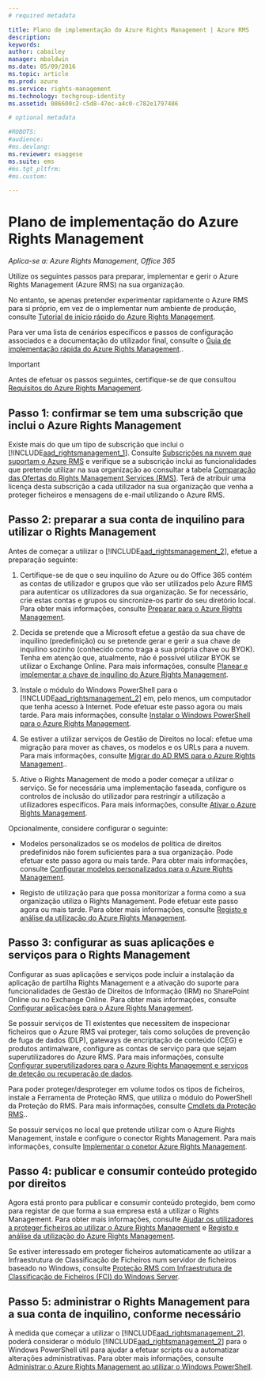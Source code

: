 ```yaml
---
# required metadata

title: Plano de implementação do Azure Rights Management | Azure RMS
description:
keywords:
author: cabailey
manager: mbaldwin
ms.date: 05/09/2016
ms.topic: article
ms.prod: azure
ms.service: rights-management
ms.technology: techgroup-identity
ms.assetid: 086600c2-c5d8-47ec-a4c0-c782e1797486

# optional metadata

#ROBOTS:
#audience:
#ms.devlang:
ms.reviewer: esaggese
ms.suite: ems
#ms.tgt_pltfrm:
#ms.custom:

---
```


# Plano de implementação do Azure Rights Management

*Aplica-se a: Azure Rights Management, Office 365*

Utilize os seguintes passos para preparar, implementar e gerir o Azure Rights Management (Azure RMS) na sua organização.

No entanto, se apenas pretender experimentar rapidamente o Azure RMS para si próprio, em vez de o implementar num ambiente de produção, consulte [Tutorial de início rápido do Azure Rights Management](../get-started/quick-start-tutorial.md).

Para ver uma lista de cenários específicos e passos de configuração associados e a documentação do utilizador final, consulte o [Guia de implementação rápida do Azure Rights Management](../get-started/rapid-deployment-guide.md)..

> [!IMPORTANT]
> Antes de efetuar os passos seguintes, certifique-se de que consultou [Requisitos do Azure Rights Management](../get-started/requirements-azure-rms.md).

## Passo 1: confirmar se tem uma subscrição que inclui o Azure Rights Management
Existe mais do que um tipo de subscrição que inclui o [!INCLUDE[aad_rightsmanagement_1](../includes/aad_rightsmanagement_1_md.md)]. Consulte [Subscrições na nuvem que suportam o Azure RMS](../get-started/requirements-subscriptions.md) e verifique se a subscrição inclui as funcionalidades que pretende utilizar na sua organização ao consultar a tabela [Comparação das Ofertas do Rights Management Services (RMS)](https://technet.microsoft.com/dn858608). Terá de atribuir uma licença desta subscrição a cada utilizador na sua organização que venha a proteger ficheiros e mensagens de e-mail utilizando o Azure RMS.

## Passo 2: preparar a sua conta de inquilino para utilizar o Rights Management
Antes de começar a utilizar o [!INCLUDE[aad_rightsmanagement_2](../includes/aad_rightsmanagement_2_md.md)], efetue a preparação seguinte:

1.  Certifique-se de que o seu inquilino do Azure ou do Office 365 contém as contas de utilizador e grupos que vão ser utilizados pelo Azure RMS para autenticar os utilizadores da sua organização. Se for necessário, crie estas contas e grupos ou sincronize-os partir do seu diretório local. Para obter mais informações, consulte [Preparar para o Azure Rights Management](prepare.md).

2.  Decida se pretende que a Microsoft efetue a gestão da sua chave de inquilino (predefinição) ou se pretende gerar e gerir a sua chave de inquilino sozinho (conhecido como traga a sua própria chave ou BYOK). Tenha em atenção que, atualmente, não é possível utilizar BYOK se utilizar o Exchange Online. Para mais informações, consulte [Planear e implementar a chave de inquilino do Azure Rights Management](plan-implement-tenant-key.md).

3.  Instale o módulo do Windows PowerShell para o [!INCLUDE[aad_rightsmanagement_2](../includes/aad_rightsmanagement_2_md.md)] em, pelo menos, um computador que tenha acesso à Internet. Pode efetuar este passo agora ou mais tarde. Para mais informações, consulte [Instalar o Windows PowerShell para o Azure Rights Management](../deploy-use/install-powershell.md).

4.  Se estiver a utilizar serviços de Gestão de Direitos no local: efetue uma migração para mover as chaves, os modelos e os URLs para a nuvem. Para mais informações, consulte [Migrar do AD RMS para o Azure Rights Management](migrate-from-ad-rms-to-azure-rms.md)..

5.  Ative o Rights Management de modo a poder começar a utilizar o serviço. Se for necessária uma implementação faseada, configure os controlos de inclusão do utilizador para restringir a utilização a utilizadores específicos. Para mais informações, consulte [Ativar o Azure Rights Management](../deploy-use/activate-service.md).

Opcionalmente, considere configurar o seguinte:

-   Modelos personalizados se os modelos de política de direitos predefinidos não forem suficientes para a sua organização. Pode efetuar este passo agora ou mais tarde. Para obter mais informações, consulte [Configurar modelos personalizados para o Azure Rights Management](../deploy-use/configure-custom-templates.md).

-   Registo de utilização para que possa monitorizar a forma como a sua organização utiliza o Rights Management. Pode efetuar este passo agora ou mais tarde. Para obter mais informações, consulte [Registo e análise da utilização do Azure Rights Management](../deploy-use/log-analyze-usage.md).

## Passo 3: configurar as suas aplicações e serviços para o Rights Management
Configurar as suas aplicações e serviços pode incluir a instalação da aplicação de partilha Rights Management e a ativação do suporte para funcionalidades de Gestão de Direitos de Informação (IRM) no SharePoint Online ou no Exchange Online. Para obter mais informações, consulte [Configurar aplicações para o Azure Rights Management](../deploy-use/configure-applications.md).

Se possuir serviços de TI existentes que necessitem de inspecionar ficheiros que o Azure RMS vai proteger, tais como soluções de prevenção de fuga de dados (DLP), gateways de encriptação de conteúdo (CEG) e produtos antimalware, configure as contas de serviço para que sejam superutilizadores do Azure RMS. Para mais informações, consulte [Configurar superutilizadores para o Azure Rights Management e serviços de deteção ou recuperação de dados](../deploy-use/configure-super-users.md).

Para poder proteger/desproteger em volume todos os tipos de ficheiros, instale a Ferramenta de Proteção RMS, que utiliza o módulo do PowerShell da Proteção do RMS. Para mais informações, consulte [Cmdlets da Proteção RMS](https://msdn.microsoft.com/library/mt433195.aspx)..

Se possuir serviços no local que pretende utilizar com o Azure Rights Management, instale e configure o conector Rights Management. Para mais informações, consulte [Implementar o conetor Azure Rights Management](../deploy-use/deploy-rms-connector.md).

## Passo 4: publicar e consumir conteúdo protegido por direitos
Agora está pronto para publicar e consumir conteúdo protegido, bem como para registar de que forma a sua empresa está a utilizar o Rights Management. Para obter mais informações, consulte [Ajudar os utilizadores a proteger ficheiros ao utilizar o Azure Rights Management](../deploy-use/help-users.md) e [Registo e análise da utilização do Azure Rights Management](../deploy-use/log-analyze-usage.md).

Se estiver interessado em proteger ficheiros automaticamente ao utilizar a Infraestrutura de Classificação de Ficheiros num servidor de ficheiros baseado no Windows, consulte [Proteção RMS com Infraestrutura de Classificação de Ficheiros (FCI) do Windows Server](../rms-client/configure-fci.md).

## Passo 5: administrar o Rights Management para a sua conta de inquilino, conforme necessário
À medida que começar a utilizar o [!INCLUDE[aad_rightsmanagement_2](../includes/aad_rightsmanagement_2_md.md)], poderá considerar o módulo [!INCLUDE[aad_rightsmanagement_2](../includes/aad_rightsmanagement_2_md.md)] para o Windows PowerShell útil para ajudar a efetuar scripts ou a automatizar alterações administrativas. Para obter mais informações, consulte [Administrar o Azure Rights Management ao utilizar o Windows PowerShell](../deploy-use/administer-powershell.md).




<!--HONumber=May16_HO2-->


